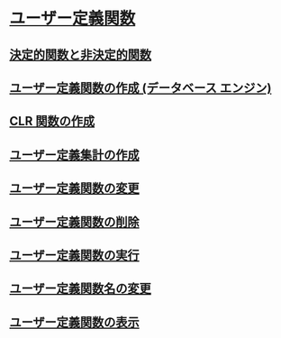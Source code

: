# [ユーザー定義関数](user-defined-functions.md)
## [決定的関数と非決定的関数](deterministic-and-nondeterministic-functions.md)
## [ユーザー定義関数の作成 (データベース エンジン)](create-user-defined-functions-database-engine.md)
## [CLR 関数の作成](create-clr-functions.md)
## [ユーザー定義集計の作成](create-user-defined-aggregates.md)
## [ユーザー定義関数の変更](modify-user-defined-functions.md)
## [ユーザー定義関数の削除](delete-user-defined-functions.md)
## [ユーザー定義関数の実行](execute-user-defined-functions.md)
## [ユーザー定義関数名の変更](rename-user-defined-functions.md)
## [ユーザー定義関数の表示](view-user-defined-functions.md)
